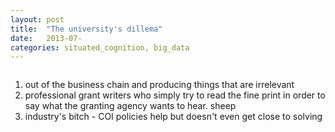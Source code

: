 ```yaml
---
layout: post
title:  "The university's dillema"
date:   2013-07-
categories: situated_cognition, big_data
---
```


![]()

1. out of the business chain and producing things that are irrelevant
1. professional grant writers who simply try to read the fine print in order to say what the granting agency wants to hear. sheep
2. industry's bitch - COI policies help but doesn't even get close to solving
